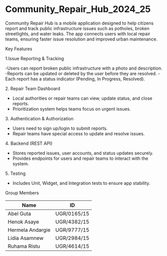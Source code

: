 # Community_Repair_Hub_2024_25
Community Repair Hub is a mobile application designed to help citizens report and track public infrastructure issues such as potholes, broken streetlights, and water leaks. The app connects users with local repair teams, ensuring faster issue resolution and improved urban maintenance.

 Key Features

1️.Issue Reporting & Tracking

-Users can report broken public infrastructure with a photo and description.
-Reports can be updated or deleted by the user before they are resolved.
-Each report has a status indicator (Pending, In Progress, Resolved).

2️. Repair Team Dashboard

- Local authorities or repair teams can view, update status, and close reports.
- Prioritization system helps teams focus on urgent issues.

3️. Authentication & Authorization

- Users need to sign up/login to submit reports.
- Repair teams have special access to update and resolve issues.

4️. Backend (REST API)

- Stores reported issues, user accounts, and status updates securely.
- Provides endpoints for users and repair teams to interact with the system.

5️. Testing

- Includes Unit, Widget, and Integration tests to ensure app stability.

  
Group Members

 | Name               | ID         |
|--------------------|------------|
| Abel Guta          | UGR/0165/15 |
| Henok Asaye        | UGR/4382/15 |
| Hermela Andargie   | UGR/9777/15 |
| Lidia Asamnew      | UGR/2984/15 |
| Ruhama Ristu       | UGR/4614/15 |



